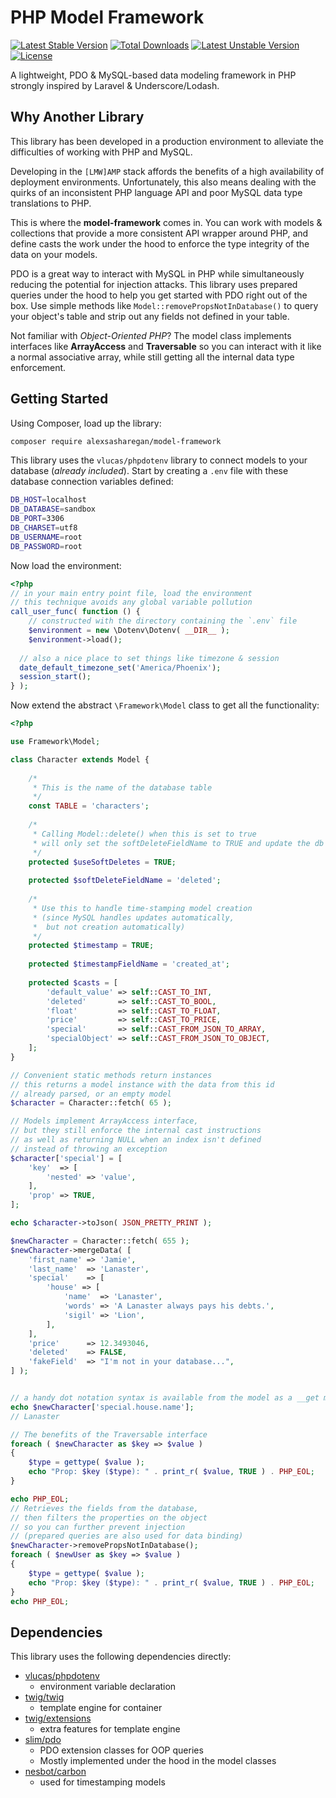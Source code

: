 # PHP Model Framework

[![Latest Stable Version](https://poser.pugx.org/alexsasharegan/model-framework/v/stable)](https://packagist.org/packages/alexsasharegan/model-framework)
[![Total Downloads](https://poser.pugx.org/alexsasharegan/model-framework/downloads)](https://packagist.org/packages/alexsasharegan/model-framework)
[![Latest Unstable Version](https://poser.pugx.org/alexsasharegan/model-framework/v/unstable)](https://packagist.org/packages/alexsasharegan/model-framework)
[![License](https://poser.pugx.org/alexsasharegan/model-framework/license)](https://packagist.org/packages/alexsasharegan/model-framework)

A lightweight, PDO & MySQL-based data modeling framework in PHP strongly inspired by Laravel & Underscore/Lodash.

## Why Another Library

This library has been developed in a production environment to alleviate the difficulties of working with PHP and MySQL. 

Developing in the `[LMW]AMP` stack affords the benefits of a high availability of deployment environments. Unfortunately, this also means dealing with the quirks of an inconsistent PHP language API and poor MySQL data type translations to PHP.

This is where the **model-framework** comes in. You can work with models & collections that provide a more consistent API wrapper around PHP, and define casts the work under the hood to enforce the type integrity of the data on your models.

PDO is a great way to interact with MySQL in PHP while simultaneously reducing the potential for injection attacks. This library uses prepared queries under the hood to help you get started with PDO right out of the box. Use simple methods like `Model::removePropsNotInDatabase()` to query your object's table and strip out any fields not defined in your table.

Not familiar with *Object-Oriented PHP*? The model class implements interfaces like **ArrayAccess** and **Traversable** so you can interact with it like a normal associative array, while still getting all the internal data type enforcement.

## Getting Started
Using Composer, load up the library:
```bash
composer require alexsasharegan/model-framework
```

This library uses the `vlucas/phpdotenv` library to connect models to your database (_already included_).
Start by creating a `.env` file with these database connection variables defined:
```bash
DB_HOST=localhost
DB_DATABASE=sandbox
DB_PORT=3306
DB_CHARSET=utf8
DB_USERNAME=root
DB_PASSWORD=root
```
Now load the environment:
```php
<?php
// in your main entry point file, load the environment
// this technique avoids any global variable pollution
call_user_func( function () {
	// constructed with the directory containing the `.env` file
	$environment = new \Dotenv\Dotenv( __DIR__ );
	$environment->load();
  
  // also a nice place to set things like timezone & session
  date_default_timezone_set('America/Phoenix');
  session_start();
} );
```
Now extend the abstract `\Framework\Model` class to get all the functionality:
```php
<?php

use Framework\Model;

class Character extends Model {
	
	/*
	 * This is the name of the database table
	 */
	const TABLE = 'characters';
	
	/*
	 * Calling Model::delete() when this is set to true
	 * will only set the softDeleteFieldName to TRUE and update the db model
	 */
	protected $useSoftDeletes = TRUE;
	
	protected $softDeleteFieldName = 'deleted';
	
	/*
	 * Use this to handle time-stamping model creation
	 * (since MySQL handles updates automatically,
	 *  but not creation automatically)
	 */
	protected $timestamp = TRUE;
	
	protected $timestampFieldName = 'created_at';
	
	protected $casts = [
		'default_value' => self::CAST_TO_INT,
		'deleted'       => self::CAST_TO_BOOL,
		'float'         => self::CAST_TO_FLOAT,
		'price'         => self::CAST_TO_PRICE,
		'special'       => self::CAST_FROM_JSON_TO_ARRAY,
		'specialObject' => self::CAST_FROM_JSON_TO_OBJECT,
	];
}

// Convenient static methods return instances
// this returns a model instance with the data from this id
// already parsed, or an empty model
$character = Character::fetch( 65 );

// Models implement ArrayAccess interface,
// but they still enforce the internal cast instructions
// as well as returning NULL when an index isn't defined
// instead of throwing an exception
$character['special'] = [
	'key'  => [
		'nested' => 'value',
	],
	'prop' => TRUE,
];

echo $character->toJson( JSON_PRETTY_PRINT );

$newCharacter = Character::fetch( 655 );
$newCharacter->mergeData( [
	'first_name' => 'Jamie',
	'last_name'  => 'Lanaster',
	'special'    => [
		'house' => [
			'name'  => 'Lanaster',
			'words' => 'A Lanaster always pays his debts.',
			'sigil' => 'Lion',
		],
	],
	'price'      => 12.3493046,
	'deleted'    => FALSE,
	'fakeField'  => "I'm not in your database...",
] );


// a handy dot notation syntax is available from the model as a __get magic method
echo $newCharacter['special.house.name'];
// Lanaster

// The benefits of the Traversable interface
foreach ( $newCharacter as $key => $value )
{
	$type = gettype( $value );
	echo "Prop: $key ($type): " . print_r( $value, TRUE ) . PHP_EOL;
}

echo PHP_EOL;
// Retrieves the fields from the database,
// then filters the properties on the object
// so you can further prevent injection
// (prepared queries are also used for data binding)
$newCharacter->removePropsNotInDatabase();
foreach ( $newUser as $key => $value )
{
	$type = gettype( $value );
	echo "Prop: $key ($type): " . print_r( $value, TRUE ) . PHP_EOL;
}
echo PHP_EOL;

```

## Dependencies

This library uses the following dependencies directly:

- [vlucas/phpdotenv](https://github.com/vlucas/phpdotenv)
	- environment variable declaration
- [twig/twig](https://github.com/twigphp/Twig)
	- template engine for container
- [twig/extensions](https://github.com/twigphp/Twig-extensions)
	- extra features for template engine
- [slim/pdo](https://github.com/FaaPz/Slim-PDO)
	- PDO extension classes for OOP queries
	- Mostly implemented under the hood in the model classes
- [nesbot/carbon](https://github.com/briannesbitt/Carbon)
	- used for timestamping models
